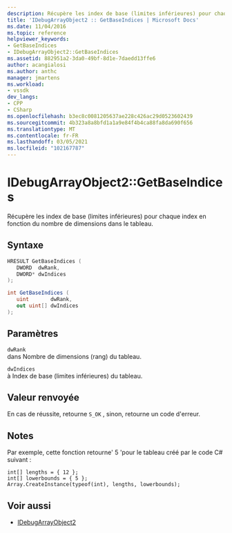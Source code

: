```yaml
---
description: Récupère les index de base (limites inférieures) pour chaque index en fonction du nombre de dimensions dans le tableau.
title: 'IDebugArrayObject2 :: GetBaseIndices | Microsoft Docs'
ms.date: 11/04/2016
ms.topic: reference
helpviewer_keywords:
- GetBaseIndices
- IDebugArrayObject2::GetBaseIndices
ms.assetid: 882951a2-3da0-49bf-8d1e-7daedd13ffe6
author: acangialosi
ms.author: anthc
manager: jmartens
ms.workload:
- vssdk
dev_langs:
- CPP
- CSharp
ms.openlocfilehash: b3ec8c0081205637ae228c426ac29d0523602439
ms.sourcegitcommit: 4b323a8a8bfd1a1a9e84f4b4ca88fa8da690f656
ms.translationtype: MT
ms.contentlocale: fr-FR
ms.lasthandoff: 03/05/2021
ms.locfileid: "102167787"
---
```

# <a name="idebugarrayobject2getbaseindices"></a>IDebugArrayObject2::GetBaseIndices
Récupère les index de base (limites inférieures) pour chaque index en fonction du nombre de dimensions dans le tableau.

## <a name="syntax"></a>Syntaxe

```cpp
HRESULT GetBaseIndices (
   DWORD  dwRank,
   DWORD* dwIndices
);
```

```csharp
int GetBaseIndices (
   uint       dwRank,
   out uint[] dwIndices
);
```

## <a name="parameters"></a>Paramètres
`dwRank`\
dans Nombre de dimensions (rang) du tableau.

`dwIndices`\
à Index de base (limites inférieures) du tableau.

## <a name="return-value"></a>Valeur renvoyée
 En cas de réussite, retourne `S_OK` , sinon, retourne un code d'erreur.

## <a name="remarks"></a>Notes
 Par exemple, cette fonction retourne' 5 'pour le tableau créé par le code C# suivant :

```
int[] lengths = { 12 };
int[] lowerbounds = { 5 };
Array.CreateInstance(typeof(int), lengths, lowerbounds);
```

## <a name="see-also"></a>Voir aussi
- [IDebugArrayObject2](../../../extensibility/debugger/reference/idebugarrayobject2.md)
